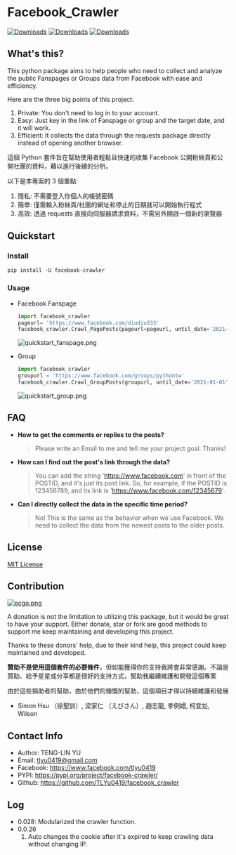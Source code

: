 # Facebook_Crawler
[![Downloads](https://pepy.tech/badge/facebook-crawler)](https://pepy.tech/project/facebook-crawler)
[![Downloads](https://pepy.tech/badge/facebook-crawler/month)](https://pepy.tech/project/facebook-crawler)
[![Downloads](https://pepy.tech/badge/facebook-crawler/week)](https://pepy.tech/project/facebook-crawler)

## What's this?

This python package aims to help people who need to collect and analyze the public Fanspages or Groups data from Facebook with ease and efficiency. 

Here are the three big points of this project: 
1. Private: You don't need to log in to your account.
2. Easy: Just key in the link of Fanspage or group and the target date, and it will work.
3. Efficient: It collects the data through the requests package directly instead of opening another browser.


這個 Python 套件旨在幫助使用者輕鬆且快速的收集 Facebook 公開粉絲頁和公開社團的資料，藉以進行後續的分析。

以下是本專案的 3 個重點:
1. 隱私: 不需要登入你個人的帳號密碼
2. 簡單: 僅需輸入粉絲頁/社團的網址和停止的日期就可以開始執行程式
3. 高效: 透過 requests 直接向伺服器請求資料，不需另外開啟一個新的瀏覽器

## Quickstart
### Install
  ```pip
  pip install -U facebook-crawler
  ```

### Usage
- Facebook Fanspage 
  ```python
  import facebook_crawler
  pageurl= 'https://www.facebook.com/diudiu333'
  facebook_crawler.Crawl_PagePosts(pageurl=pageurl, until_date='2021-01-01')
  ```
  ![quickstart_fanspage.png](https://raw.githubusercontent.com/TLYu0419/facebook_crawler/main/images/quickstart_fanspage.png)

- Group
  ```python
  import facebook_crawler
  groupurl = 'https://www.facebook.com/groups/pythontw'
  facebook_crawler.Crawl_GroupPosts(groupurl, until_date='2021-01-01')
  ```
  ![quickstart_group.png](https://raw.githubusercontent.com/TLYu0419/facebook_crawler/main/images/quickstart_group.png)

## FAQ
- **How to get the comments or replies to the posts?**
  > Please write an Email to me and tell me your project goal. Thanks!

- **How can I find out the post's link through the data?**
  > You can add the string 'https://www.facebook.com' in front of the POSTID, and it's just its post link. So, for example, if the POSTID is 123456789, and its link is 'https://www.facebook.com/12345679'.

- **Can I directly collect the data in the specific time period?**
  > No! This is the same as the behavior when we use Facebook. We need to collect the data from the newest posts to the older posts.

## License
[MIT License](https://github.com/TLYu0419/facebook_crawler/blob/main/LICENSE)

## Contribution

[![ecgo.png](https://raw.githubusercontent.com/TLYu0419/facebook_crawler/main/images/ecgo.png)](https://payment.ecpay.com.tw/QuickCollect/PayData?GcM4iJGUeCvhY%2fdFqqQ%2bFAyf3uA10KRo%2fqzP4DWtVcw%3d)

A donation is not the limitation to utilizing this package, but it would be great to have your support. Either donate, star or fork are good methods to support me keep maintaining and developing this project.

Thanks to these donors' help, due to their kind help, this project could keep maintained and developed.

**贊助不是使用這個套件的必要條件**，但如能獲得你的支持我將會非常感謝。不論是贊助、給予星星或分享都是很好的支持方式，幫助我繼續維護和開發這個專案

由於這些捐助者的幫助，由於他們的慷慨的幫助，這個項目才得以持續維護和發展

- Simon Hsu （徐聖訓）, 梁家仁 （えびさん）, 趙志龍, 李例嬛, 柯宜彣, Wilson

## Contact Info
- Author: TENG-LIN YU
- Email: tlyu0419@gmail.com
- Facebook: https://www.facebook.com/tlyu0419
- PYPI: https://pypi.org/project/facebook-crawler/
- Github: https://github.com/TLYu0419/facebook_crawler

## Log
- 0.028: Modularized the crawler function.
- 0.0.26
  1. Auto changes the cookie after it's expired to keep crawling data without changing IP.
